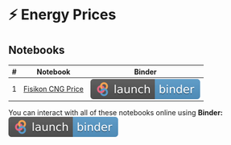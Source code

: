 # ⚡ Energy Prices

## Notebooks

\# | Notebook | Binder
--- | --- | ---
1 | <a href="https://nbviewer.jupyter.org/github/efstathios-chatzikyriakidis/energy-prices/blob/main/FisikonCNGPrice.ipynb">Fisikon CNG Price</a> | <a href="https://mybinder.org/v2/gh/efstathios-chatzikyriakidis/energy-prices/main?filepath=FisikonCNGPrice.ipynb"><img src="icons/binder.svg" align="top"></a>

You can interact with all of these notebooks online using **Binder:** <a href="https://mybinder.org/v2/gh/efstathios-chatzikyriakidis/energy-prices/main"><img src="icons/binder.svg" align="top"></a>
